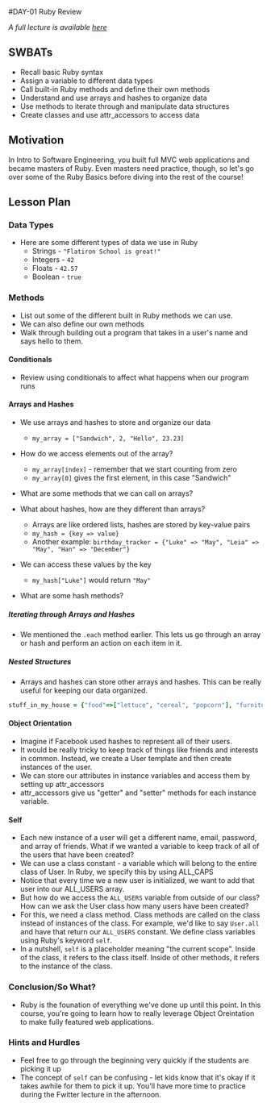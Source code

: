 #DAY-01 Ruby Review

_A full lecture is available [here](LECTURE.md)_

## SWBATs

+ Recall basic Ruby syntax
+ Assign a variable to different data types
+ Call built-in Ruby methods and define their own methods
+ Understand and use arrays and hashes to organize data
+ Use methods to iterate through and manipulate data structures
+ Create classes and use attr_accessors to access data

## Motivation

In Intro to Software Engineering, you built full MVC web applications and became masters of Ruby. Even masters need practice, though, so let's go over some of the Ruby Basics before diving into the rest of the course!

## Lesson Plan

### Data Types

+ Here are some different types of data we use in Ruby
	* Strings - `"Flatiron School is great!"`
	* Integers - `42`
	* Floats - `42.57`
	* Boolean - `true`

### Methods

+ List out some of the different built in Ruby methods we can use. 
+ We can also define our own methods
+ Walk through building out a program that takes in a user's name and says hello to them. 

#### Conditionals

+ Review using conditionals to affect what happens when our program runs

#### Arrays and Hashes

+ We use arrays and hashes to store and organize our data
	* `my_array = ["Sandwich", 2, "Hello", 23.23]`
+ How do we access elements out of the array? 
	* `my_array[index]` - remember that we start counting from zero
	* `my_array[0]` gives the first element, in this case "Sandwich"
+ What are some methods that we can call on arrays?

+ What about hashes, how are they different than arrays?
	* Arrays are like ordered lists, hashes are stored by key-value pairs
	* `my_hash = {key => value}`
	* Another example: `birthday_tracker = {"Luke" => "May", "Leia" => "May", "Han" => "December"}`
+ We can access these values by the key
	* `my_hash["Luke"]` would return `"May"`
+ What are some hash methods? 


##### Iterating through Arrays and Hashes

+ We mentioned the `.each` method earlier. This lets us go through an array or hash and perform an action on each item in it. 
	
##### Nested Structures

+ Arrays and hashes can store other arrays and hashes. This can be really useful for keeping our data organized.
```ruby
stuff_in_my_house = {"food"=>["lettuce", "cereal", "popcorn"], "furniture" =>["sofa", "bed", "chair"], "electronics" => ["TV", "Laptop", "PlayStation"]}
```

#### Object Orientation
+ Imagine if Facebook used hashes to represent all of their users. 
+ It would be really tricky to keep track of things like friends and interests in common. Instead, we create a User template and then create instances of the user. 
+ We can store our attributes in instance variables and access them by setting up attr_accessors
+ attr_accessors give us "getter" and "setter" methods for each instance variable. 

#### Self

+ Each new instance of a user will get a different name, email, password, and array of friends. What if we wanted a variable to keep track of all of the users that have been created? 
+ We can use a class constant - a variable which will belong to the entire class of User. In Ruby, we specify this by using ALL_CAPS
+ Notice that every time we a new user is initialized, we want to add that user into our ALL_USERS array. 
+ But how do we access the `ALL_USERS` variable from outside of our class? How can we ask the User class how many users have been created? 
+ For this, we need a class method. Class methods are called on the class instead of instances of the class. For example, we'd like to say `User.all` and have that return our `ALL_USERS` constant. We define class variables using Ruby's keyword `self`. 
+ In a nutshell, `self` is a placeholder meaning "the current scope". Inside of the class, it refers to the class itself. Inside of other methods, it refers to the instance of the class. 


### Conclusion/So What?

+ Ruby is the founation of everything we've done up until this point. In this course, you're going to learn how to really leverage Object Oreintation to make fully featured web applications. 

### Hints and Hurdles
+ Feel free to go through the beginning very quickly if the students are picking it up
+ The concept of `self` can be confusing - let kids know that it's okay if it takes awhile for them to pick it up. You'll have more time to practice during the Fwitter lecture in the afternoon. 


